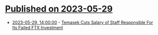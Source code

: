 # [Published on 2023-05-29](index.md)

* [2023-05-29, 14:00:00](https://slashdot.org/story/23/05/29/1328254/temasek-cuts-salary-of-staff-responsible-for-its-failed-ftx-investment?utm_source=rss1.0mainlinkanon&utm_medium=feed) - [Temasek Cuts Salary of Staff Responsible For Its Failed FTX Investment](https://slashdot.org/story/23/05/29/1328254/temasek-cuts-salary-of-staff-responsible-for-its-failed-ftx-investment?utm_source=rss1.0mainlinkanon&utm_medium=feed)
